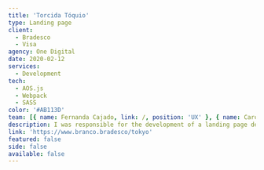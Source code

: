 ```yaml
---
title: 'Torcida Tóquio'
type: Landing page
client:
  - Bradesco
  - Visa
agency: One Digital
date: 2020-02-12
services:
  - Development
tech:
  - AOS.js
  - Webpack
  - SASS
color: '#AB113D'
team: [{ name: Fernanda Cajado, link: /, position: 'UX' }, { name: Caroline Silva, link: /, position: 'UI' }]
description: I was responsible for the development of a landing page dedicated to promoting an action-focused campaign tied to the 2020 Tokyo Olympics. The landing page included sections that integrated with the client's backend team, allowing users to view the number of coupons generated based on their spending on Bradesco credit cards, with the potential to win gift vouchers through a raffle.<br><br>Throughout the development process, I leveraged my expertise in front-end development to create a visually compelling and responsive design that aligned with the client's branding guidelines. I also collaborated closely with the client's backend team to ensure seamless integration and effective data tracking, including the implementation of analytics tools to monitor user engagement and campaign performance.<br><br>Unfortunately, the promotion was ultimately suspended due to the outbreak of the Covid-19 pandemic. Nonetheless, I remain proud of my contributions to this project and the impact it had in driving engagement with the Bradesco brand.
link: 'https://www.branco.bradesco/tokyo'
featured: false
side: false
available: false
---
```

